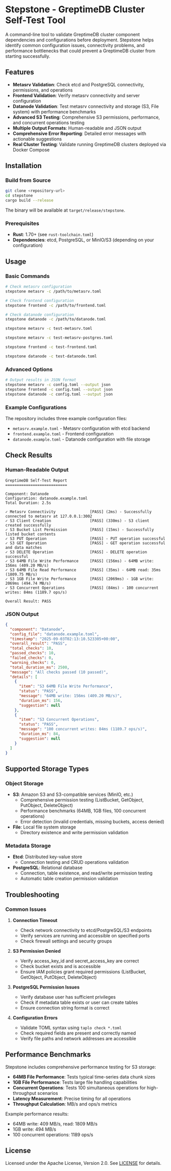 # Stepstone - GreptimeDB Cluster Self-Test Tool

A command-line tool to validate GreptimeDB cluster component dependencies and configurations before deployment. Stepstone helps identify common configuration issues, connectivity problems, and performance bottlenecks that could prevent a GreptimeDB cluster from starting successfully.

## Features

- **Metasrv Validation**: Check etcd and PostgreSQL connectivity, permissions, and operations
- **Frontend Validation**: Verify metasrv connectivity and server configuration
- **Datanode Validation**: Test metasrv connectivity and storage (S3, File system) with performance benchmarks
- **Advanced S3 Testing**: Comprehensive S3 permissions, performance, and concurrent operations testing
- **Multiple Output Formats**: Human-readable and JSON output
- **Comprehensive Error Reporting**: Detailed error messages with actionable suggestions
- **Real Cluster Testing**: Validate running GreptimeDB clusters deployed via Docker Compose

## Installation

### Build from Source

```bash
git clone <repository-url>
cd stepstone
cargo build --release
```

The binary will be available at `target/release/stepstone`.

### Prerequisites

- **Rust**: 1.70+ (see `rust-toolchain.toml`)
- **Dependencies**: etcd, PostgreSQL, or MinIO/S3 (depending on your configuration)

## Usage

### Basic Commands

```bash
# Check metasrv configuration
stepstone metasrv -c /path/to/metasrv.toml

# Check frontend configuration
stepstone frontend -c /path/to/frontend.toml

# Check datanode configuration
stepstone datanode -c /path/to/datanode.toml

stepstone metasrv -c test-metasrv.toml

stepstone metasrv -c test-metasrv-postgres.toml

stepstone frontend -c test-frontend.toml

stepstone datanode -c test-datanode.toml
```

### Advanced Options

```bash
# Output results in JSON format
stepstone metasrv -c config.toml --output json
stepstone frontend -c config.toml --output json
stepstone datanode -c config.toml --output json
```

### Example Configurations

The repository includes three example configuration files:
- `metasrv.example.toml` - Metasrv configuration with etcd backend
- `frontend.example.toml` - Frontend configuration
- `datanode.example.toml` - Datanode configuration with file storage


## Check Results

### Human-Readable Output

```
GreptimeDB Self-Test Report
===========================

Component: Datanode
Configuration: datanode.example.toml
Total Duration: 2.5s

✓ Metasrv Connectivity               [PASS] (2ms) - Successfully connected to metasrv at 127.0.0.1:3002
✓ S3 Client Creation                 [PASS] (330ms) - S3 client created successfully
✓ S3 Bucket List Permission          [PASS] (15ms) - Successfully listed bucket contents
✓ S3 PUT Operation                   [PASS] - PUT operation successful
✓ S3 GET Operation                   [PASS] - GET operation successful and data matches
✓ S3 DELETE Operation                [PASS] - DELETE operation successful
✓ S3 64MB File Write Performance     [PASS] (156ms) - 64MB write: 156ms (409.20 MB/s)
✓ S3 64MB File Read Performance      [PASS] (35ms) - 64MB read: 35ms (1809.75 MB/s)
✓ S3 1GB File Write Performance      [PASS] (2069ms) - 1GB write: 2069ms (494.74 MB/s)
✓ S3 Concurrent Operations           [PASS] (84ms) - 100 concurrent writes: 84ms (1189.7 ops/s)

Overall Result: PASS
```

### JSON Output

```json
{
  "component": "Datanode",
  "config_file": "datanode.example.toml",
  "timestamp": "2025-09-03T02:13:10.523305+00:00",
  "overall_result": "PASS",
  "total_checks": 10,
  "passed_checks": 10,
  "failed_checks": 0,
  "warning_checks": 0,
  "total_duration_ms": 2500,
  "message": "All checks passed (10 passed)",
  "details": [
    {
      "item": "S3 64MB File Write Performance",
      "status": "PASS",
      "message": "64MB write: 156ms (409.20 MB/s)",
      "duration_ms": 156,
      "suggestion": null
    },
    {
      "item": "S3 Concurrent Operations",
      "status": "PASS",
      "message": "100 concurrent writes: 84ms (1189.7 ops/s)",
      "duration_ms": 84,
      "suggestion": null
    }
  ]
}
```

## Supported Storage Types

### Object Storage
- **S3**: Amazon S3 and S3-compatible services (MinIO, etc.)
  - Comprehensive permission testing (ListBucket, GetObject, PutObject, DeleteObject)
  - Performance benchmarks (64MB, 1GB files, 100 concurrent operations)
  - Error detection (invalid credentials, missing buckets, access denied)
- **File**: Local file system storage
  - Directory existence and write permission validation

### Metadata Storage
- **Etcd**: Distributed key-value store
  - Connection testing and CRUD operations validation
- **PostgreSQL**: Relational database
  - Connection, table existence, and read/write permission testing
  - Automatic table creation permission validation


## Troubleshooting

### Common Issues

1. **Connection Timeout**
   - Check network connectivity to etcd/PostgreSQL/S3 endpoints
   - Verify services are running and accessible on specified ports
   - Check firewall settings and security groups

2. **S3 Permission Denied**
   - Verify access_key_id and secret_access_key are correct
   - Check bucket exists and is accessible
   - Ensure IAM policies grant required permissions (ListBucket, GetObject, PutObject, DeleteObject)

3. **PostgreSQL Permission Issues**
   - Verify database user has sufficient privileges
   - Check if metadata table exists or user can create tables
   - Ensure connection string format is correct

4. **Configuration Errors**
   - Validate TOML syntax using `taplo check *.toml`
   - Check required fields are present and correctly named
   - Verify file paths and network addresses are accessible

## Performance Benchmarks

Stepstone includes comprehensive performance testing for S3 storage:

- **64MB File Performance**: Tests typical time-series data chunk sizes
- **1GB File Performance**: Tests large file handling capabilities
- **Concurrent Operations**: Tests 100 simultaneous operations for high-throughput scenarios
- **Latency Measurement**: Precise timing for all operations
- **Throughput Calculation**: MB/s and ops/s metrics

Example performance results:
- 64MB write: 409 MB/s, read: 1809 MB/s
- 1GB write: 494 MB/s
- 100 concurrent operations: 1189 ops/s



## License

Licensed under the Apache License, Version 2.0. See [LICENSE](LICENSE) for details.
